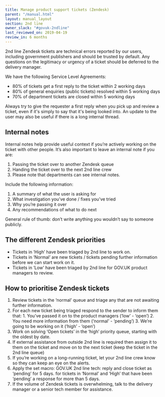 ```yaml
---
title: Manage product support tickets (Zendesk)
parent: "/manual.html"
layout: manual_layout
section: 2nd line
owner_slack: "#govuk-2ndline"
last_reviewed_on: 2019-04-19
review_in: 6 months
---
```

2nd line Zendesk tickets are technical errors reported by our users, including government publishers and should be trusted by default. Any questions on the legitimacy or urgency of a ticket should be deferred to the delivery manager.

We have the following Service Level Agreements:

* 80% of tickets get a first reply to the ticket within 2 working days
* 80% of general enquiries (public tickets) resolved within 5 working days
* 70% of department tickets are closed within 5 working days

Always try to give the requester a first reply when you pick up and review a ticket, even if it's simply to say that it's being looked into. An update to the user may also be useful if there is a long internal thread.

## Internal notes
Internal notes help provide useful context if you’re actively working on the ticket with other people.
It’s also important to leave an internal note if you are:

1. Passing the ticket over to another Zendesk queue
2. Handing the ticket over to the next 2nd line crew
3. Please note that departments can see internal notes.

Include the following information:

1. A summary of what the user is asking for
2. What investigation you’ve done / fixes you’ve tried
3. Why you’re passing it over
4. Any recommendations of what to do next

General rule of thumb: don’t write anything you wouldn’t say to someone publicly.

## The different Zendesk priorities

* Tickets in ‘High’ have been triaged by 2nd line to work on.
* Tickets in ‘Normal’ are new tickets / tickets pending further information before we can start work on it.
* Tickets in ‘Low’ have been triaged by 2nd line for GOV.UK product managers to review.   

## How to prioritise Zendesk tickets

1. Review tickets in the ‘normal’ queue and triage any that are not awaiting further information.
  1. For each new ticket being triaged respond to the sender to inform them that:
    1. You’ve passed it on to the product managers (‘low’ - ‘open’)
    2. You need more information from them (‘normal’ - ‘pending’)
    3. We’re going to be working on it (‘high’ - ‘open’)
2. Work on solving ‘Open tickets’ in the ‘high’ priority queue, starting with the oldest by date.  
  1. If external assistance from outside 2nd line is required then assign it to them on the ticket and move on to the next ticket (keep the ticket in the 2nd line queue)
  2. If you’re working on a long-running ticket, let your 2nd line crew know so they can keep an eye on the alerts.
3. Apply the set macro: GOV.UK 2nd line tech: reply and close ticket as ‘pending’ for 5 days.  for tickets in ‘Normal’ and ‘High’ that have been ‘pending’ a response for more than 5 days.
4. If the volume of Zendesk tickets is overwhelming, talk to the delivery manager or a senior tech member for assistance. 
